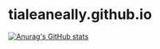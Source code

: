 # tialeaneally.github.io
[![Anurag's GitHub stats](https://github-readme-stats.vercel.app/api?username=tialeaneally)](https://github.com/anuraghazra/github-readme-stats)
